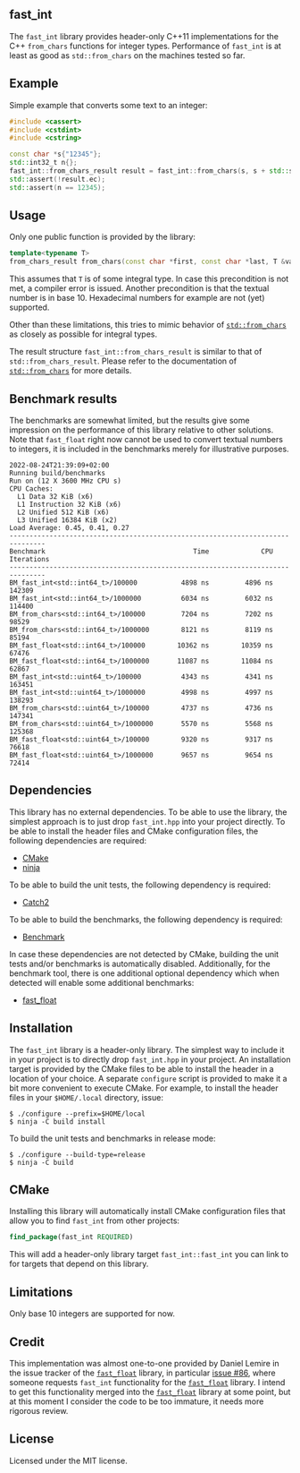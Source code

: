 fast_int
--------

The `fast_int` library provides header-only C++11 implementations for the C++ `from_chars` functions for integer types. Performance of `fast_int` is at least as good as `std::from_chars` on the machines tested so far.

Example
-------

Simple example that converts some text to an integer:

```C++
#include <cassert>
#include <cstdint>
#include <cstring>

const char *s{"12345"};
std::int32_t n{};
fast_int::from_chars_result result = fast_int::from_chars(s, s + std::strlen(s), n);
std::assert(!result.ec);
std::assert(n == 12345);
```

Usage
-----

Only one public function is provided by the library:

```C++
template<typename T>
from_chars_result from_chars(const char *first, const char *last, T &value) noexcept;
```

This assumes that `T` is of some integral type. In case this precondition is not met, a compiler error is issued. Another precondition is that the textual number is in base 10. Hexadecimal numbers for example are not (yet) supported.

Other than these limitations, this tries to mimic behavior of [`std::from_chars`](https://en.cppreference.com/w/cpp/utility/from_chars) as closely as possible for integral types.

The result structure `fast_int::from_chars_result` is similar to that of `std::from_chars_result`. Please refer to the documentation of [`std::from_chars`](https://en.cppreference.com/w/cpp/utility/from_chars) for more details.

Benchmark results
-----------------

The benchmarks are somewhat limited, but the results give some impression on the performance of this library relative to other solutions. Note that `fast_float` right now cannot be used to convert textual numbers to integers, it is included in the benchmarks merely for illustrative purposes.

```
2022-08-24T21:39:09+02:00
Running build/benchmarks
Run on (12 X 3600 MHz CPU s)
CPU Caches:
  L1 Data 32 KiB (x6)
  L1 Instruction 32 KiB (x6)
  L2 Unified 512 KiB (x6)
  L3 Unified 16384 KiB (x2)
Load Average: 0.45, 0.41, 0.27
-------------------------------------------------------------------------------
Benchmark                                     Time             CPU   Iterations
-------------------------------------------------------------------------------
BM_fast_int<std::int64_t>/100000           4898 ns         4896 ns       142309
BM_fast_int<std::int64_t>/1000000          6034 ns         6032 ns       114400
BM_from_chars<std::int64_t>/100000         7204 ns         7202 ns        98529
BM_from_chars<std::int64_t>/1000000        8121 ns         8119 ns        85194
BM_fast_float<std::int64_t>/100000        10362 ns        10359 ns        67476
BM_fast_float<std::int64_t>/1000000       11087 ns        11084 ns        62867
BM_fast_int<std::uint64_t>/100000          4343 ns         4341 ns       163451
BM_fast_int<std::uint64_t>/1000000         4998 ns         4997 ns       138293
BM_from_chars<std::uint64_t>/100000        4737 ns         4736 ns       147341
BM_from_chars<std::uint64_t>/1000000       5570 ns         5568 ns       125368
BM_fast_float<std::uint64_t>/100000        9320 ns         9317 ns        76618
BM_fast_float<std::uint64_t>/1000000       9657 ns         9654 ns        72414
```

Dependencies
------------

This library has no external dependencies. To be able to use the library, the simplest approach is to just drop `fast_int.hpp` into your project directly. To be able to install the header files and CMake configuration files, the following dependencies are required:

* [CMake](https://cmake.org/)
* [ninja](https://ninja-build.org/)

To be able to build the unit tests, the following dependency is required:

* [Catch2](https://github.com/catchorg/Catch2)

To be able to build the benchmarks, the following dependency is required:

* [Benchmark](https://github.com/google/benchmark)

In case these dependencies are not detected by CMake, building the unit tests and/or benchmarks is automatically disabled. Additionally, for the benchmark tool, there is one additional optional dependency which when detected will enable some additional benchmarks:

* [fast_float](https://github.com/fastfloat/fast_float)

Installation
------------

The `fast_int` library is a header-only library. The simplest way to include it in your project is to directly drop `fast_int.hpp` in your project. An installation target is provided by the CMake files to be able to install the header in a location of your choice. A separate `configure` script is provided to make it a bit more convenient to execute CMake. For example, to install the header files in your `$HOME/.local` directory, issue:

```
$ ./configure --prefix=$HOME/local
$ ninja -C build install
```

To build the unit tests and benchmarks in release mode:

```
$ ./configure --build-type=release
$ ninja -C build
```

CMake
-----

Installing this library will automatically install CMake configuration files that allow you to find `fast_int` from other projects:

```cmake
find_package(fast_int REQUIRED)
```

This will add a header-only library target `fast_int::fast_int` you can link to for targets that depend on this library.

Limitations
-----------

Only base 10 integers are supported for now.

Credit
------

This implementation was almost one-to-one provided by Daniel Lemire in the issue tracker of the [`fast_float`](https://github.com/fastfloat/fast_float) library, in particular [issue #86](https://github.com/fastfloat/fast_float/issues/86), where someone requests `fast_int` functionality for the [`fast_float`](https://github.com/fastfloat/fast_float) library. I intend to get this functionality merged into the [`fast_float`](https://github.com/fastfloat/fast_float) library at some point, but at this moment I consider the code to be too immature, it needs more rigorous review.

License
-------

Licensed under the MIT license.
